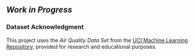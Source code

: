 ## *Work in Progress*

### Dataset Acknowledgment
This project uses the *Air Quality Data Set* from the [UCI Machine Learning Repository](https://archive.ics.uci.edu/dataset/360/air+quality), provided for research and educational purposes.
